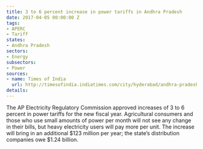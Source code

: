 ```yaml
---
title: 3 to 6 percent increase in power tariffs in Andhra Pradesh
date: 2017-04-05 00:00:00 Z
tags:
- APERC
- Tariff
states:
- Andhra Pradesh
sectors:
- Energy
subsectors:
- Power
sources:
- name: Times of India
  url: http://timesofindia.indiatimes.com/city/hyderabad/andhra-pradesh-govt-hikes-power-tariff-by-3-6-per-cent/articleshow/57955737.cms
details: 
---
```


The AP Electricity Regulatory Commission approved increases of 3 to 6 percent in power tariffs for the new fiscal year. Agricultural consumers and those who use small amounts of power per month will not see any change in their bills, but heavy electricity users will pay more per unit. The increase will bring in an additional $123 million per year; the state’s distribution companies owe $1.24 billion.

